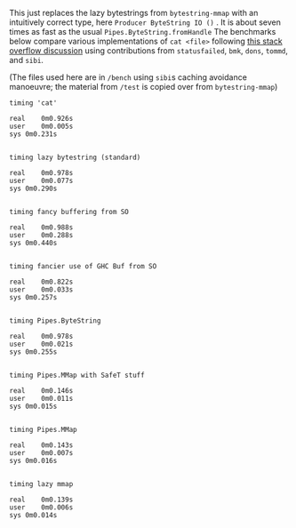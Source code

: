 This just replaces the lazy bytestrings from `bytestring-mmap` with an intuitively correct type, here `Producer ByteString IO ()` . It is about seven times as fast as the usual `Pipes.ByteString.fromHandle` The benchmarks below compare various 
implementations of `cat <file>` following [this stack overflow discussion](http://stackoverflow.com/questions/27463669/haskell-performance-implementing-unixs-cat-program-with-data-bytestring) using contributions from `statusfailed`, `bmk`, `dons`, `tommd`, and `sibi`.  
    
(The files used here are in `/bench` using `sibi`s caching avoidance manoeuvre; the material from `/test` is copied over from `bytestring-mmap`)
    
    
    timing 'cat'

    real	0m0.926s
    user	0m0.005s
    sys	0m0.231s


    timing lazy bytestring (standard)

    real	0m0.978s
    user	0m0.077s
    sys	0m0.290s


    timing fancy buffering from SO

    real	0m0.988s
    user	0m0.288s
    sys	0m0.440s


    timing fancier use of GHC Buf from SO

    real	0m0.822s
    user	0m0.033s
    sys	0m0.257s


    timing Pipes.ByteString

    real	0m0.978s
    user	0m0.021s
    sys	0m0.255s


    timing Pipes.MMap with SafeT stuff

    real	0m0.146s
    user	0m0.011s
    sys	0m0.015s


    timing Pipes.MMap

    real	0m0.143s
    user	0m0.007s
    sys	0m0.016s


    timing lazy mmap

    real	0m0.139s
    user	0m0.006s
    sys	0m0.014s
